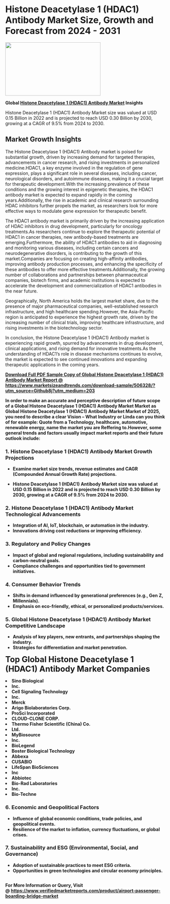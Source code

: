 <H1>Histone Deacetylase 1 (HDAC1) Antibody Market Size, Growth and Forecast from 2024 - 2031</H1><img class="aligncenter size-medium wp-image-584254" src="https://thirdeyenews.in/wp-content/uploads/2024/09/Global-Market-Research-300x168.jpeg" alt="" width="300" height="168" /><p><strong>Global&nbsp;<a href="https://www.marketsizeandtrends.com/download-sample/506328/?utm_source=Github8j?utm_medium=203">Histone Deacetylase 1 (HDAC1) Antibody Market</a> Insights</strong></p><p>Histone Deacetylase 1 (HDAC1) Antibody Market size was valued at USD 0.15 Billion in 2022 and is projected to reach USD 0.30 Billion by 2030, growing at a CAGR of 9.5% from 2024 to 2030.</p><p><h2>Market Growth Insights</h2> <p>The Histone Deacetylase 1 (HDAC1) Antibody market is poised for substantial growth, driven by increasing demand for targeted therapies, advancements in cancer research, and rising investments in personalized medicine.HDAC1, a key enzyme involved in the regulation of gene expression, plays a significant role in several diseases, including cancer, neurological disorders, and autoimmune diseases, making it a crucial target for therapeutic development.With the increasing prevalence of these conditions and the growing interest in epigenetic therapies, the HDAC1 antibody market is expected to expand rapidly in the coming years.Additionally, the rise in academic and clinical research surrounding HDAC inhibitors further propels the market, as researchers look for more effective ways to modulate gene expression for therapeutic benefit.</p> <p><strong><a href="#"></a></strong></p> <p>The HDAC1 antibody market is primarily driven by the increasing application of HDAC inhibitors in drug development, particularly for oncology treatments.As researchers continue to explore the therapeutic potential of HDAC1 in cancer therapies, new antibody-based treatments are emerging.Furthermore, the ability of HDAC1 antibodies to aid in diagnosing and monitoring various diseases, including certain cancers and neurodegenerative disorders, is contributing to the growth of this market.Companies are focusing on creating high-affinity antibodies, improving antibody production processes, and enhancing the specificity of these antibodies to offer more effective treatments.Additionally, the growing number of collaborations and partnerships between pharmaceutical companies, biotech firms, and academic institutions is expected to accelerate the development and commercialization of HDAC1 antibodies in the near future.</p> <p>Geographically, North America holds the largest market share, due to the presence of major pharmaceutical companies, well-established research infrastructure, and high healthcare spending.However, the Asia-Pacific region is anticipated to experience the highest growth rate, driven by the increasing number of clinical trials, improving healthcare infrastructure, and rising investments in the biotechnology sector.</p> <p>In conclusion, the Histone Deacetylase 1 (HDAC1) Antibody market is experiencing rapid growth, spurred by advancements in drug development, clinical applications, and rising demand for innovative treatments.As the understanding of HDAC1’s role in disease mechanisms continues to evolve, the market is expected to see continued innovations and expanding therapeutic applications in the coming years.</p> <p><strong><a href="#"></p><p><span class=""><strong>Download Full PDF Sample Copy of Global Histone Deacetylase 1 (HDAC1) Antibody Market Report</strong> @ <a href="https://www.marketsizeandtrends.com/download-sample/506328/?utm_source=Github8j?utm_medium=203" target="_blank">https://www.marketsizeandtrends.com/download-sample/506328/?utm_source=Github8j?utm_medium=203</a></span></p><p>In order to make an accurate and perceptive description of future scope of a Global&nbsp;Histone Deacetylase 1 (HDAC1) Antibody Market Market as Global&nbsp;Histone Deacetylase 1 (HDAC1) Antibody Market Market of 2025, you need to describe a clear Vision &ndash; What Industry or Linda can you think of for example: Quote from a Technology, healthcare, automotive, renewable energy, name the market you are Reffering to.However, some general trends and factors usually impact market reports and their future outlook include:</p><h3>1.&nbsp;<strong>Histone Deacetylase 1 (HDAC1) Antibody Market Growth Projections</strong></h3><ul><li>Examine market size trends, revenue estimates and CAGR (Compounded Annual Growth Rate) projections.</li><li><p>Histone Deacetylase 1 (HDAC1) Antibody Market size was valued at USD 0.15 Billion in 2022 and is projected to reach USD 0.30 Billion by 2030, growing at a CAGR of 9.5% from 2024 to 2030.</p></li></ul><h3>2.&nbsp;<strong>Histone Deacetylase 1 (HDAC1) Antibody Market Technological Advancements</strong></h3><ul><li>Integration of AI, IoT, blockchain, or automation in the industry.</li><li>Innovations driving cost reductions or improving efficiency.</li></ul><h3>3.&nbsp;<strong>Regulatory and Policy Changes</strong></h3><ul><li>Impact of global and regional regulations, including sustainability and carbon-neutral goals.</li><li>Compliance challenges and opportunities tied to government initiatives.</li></ul><h3>4.&nbsp;<strong>Consumer Behavior Trends</strong></h3><ul><li>Shifts in demand influenced by generational preferences (e.g., Gen Z, Millennials).</li><li>Emphasis on eco-friendly, ethical, or personalized products/services.</li></ul><h3>5.&nbsp;<strong>Global Histone Deacetylase 1 (HDAC1) Antibody Market Competitive Landscape</strong></h3><ul><li>Analysis of key players, new entrants, and partnerships shaping the industry.</li><li>Strategies for differentiation and market penetration.</li></ul><p data-pm-slice="1 1 []"><span style="color: inherit; font-family: inherit; font-size: 25px;">Top Global Histone Deacetylase 1 (HDAC1) Antibody Market Companies</span></p><div class="" data-test-id=""><p><li>Sino Biological</li><li> Inc.</li><li> Cell Signaling Technology</li><li> Inc.</li><li> Merck</li><li> Arigo Biolaboratories Corp.</li><li> ProSci Incorporated</li><li> CLOUD-CLONE CORP.</li><li> Thermo Fisher Scientific (China) Co.</li><li> Ltd.</li><li> MyBiosource</li><li> Inc.</li><li> BioLegend</li><li> Boster Biological Technology</li><li> Abbexa</li><li> CUSABIO</li><li> LifeSpan BioSciences</li><li> Inc</li><li> Abbiotec</li><li> Bio-Rad Laboratories</li><li> Inc.</li><li> Bio-Techne</li></p></div><h3>6.&nbsp;<strong>Economic and Geopolitical Factors</strong></h3><ul><li>Influence of global economic conditions, trade policies, and geopolitical events.</li><li>Resilience of the market to inflation, currency fluctuations, or global crises.</li></ul><h3>7.&nbsp;<strong>Sustainability and ESG (Environmental, Social, and Governance)</strong></h3><ul><li>Adoption of sustainable practices to meet ESG criteria.</li><li>Opportunities in green technologies and circular economy principles.</li></ul><h2><strong style="font-size: 14px;">For More Information or Query, Visit @&nbsp;</strong><a style="background-color: #ffffff; font-size: 14px;" href="https://www.marketsizeandtrends.com/report/histone-deacetylase-1-hdac1-antibody-market/" target="_blank">https://www.verifiedmarketreports.com/product/airport-passenger-boarding-bridge-market</a></h2>